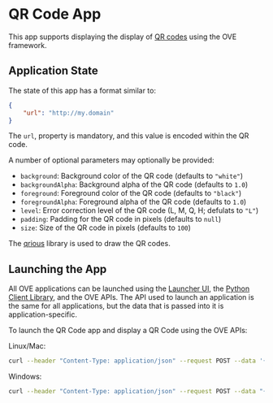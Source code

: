 # QR Code App

This app supports displaying the display of [QR codes](https://en.wikipedia.org/wiki/QR_code) using the OVE framework.



## Application State

The state of this app has a format similar to:

```json
{
    "url": "http://my.domain"
}
```

The `url`, property is mandatory, and this value is encoded within the QR code.

A number of optional parameters may optionally be provided:

* `background`: Background color of the QR code (defaults to `"white"`)
* `backgroundAlpha`: Background alpha of the QR code (defaults to `1.0`)
* `foreground`: Foreground color of the QR code (defaults to `"black"`)
* `foregroundAlpha`:  Foreground alpha of the QR code (defaults to `1.0`)
* `level`: 	Error correction level of the QR code (L, M, Q, H; defulats to `"L"`)
* `padding`: Padding for the QR code in pixels (defaults to `null`) 
* `size`:  Size of the QR code in pixels (defaults to `100`)

The [qrious](https://github.com/neocotic/qrious) library is used to draw the QR codes.

## Launching the App

All OVE applications can be launched using the [Launcher UI](https://ove.readthedocs.io/en/stable/ove-ui/packages/ove-ui-launcher/README.html), the [Python Client Library](https://ove.readthedocs.io/en/stable/ove-sdks/python/README.html), and the OVE APIs. The API used to launch an application is the same for all applications, but the data that is passed into it is application-specific.

To launch the QR Code app and display a QR Code using the OVE APIs:

Linux/Mac:

```sh
curl --header "Content-Type: application/json" --request POST --data '{"app": {"url": "http://OVE_CORE_HOST:PORT/app/html","states": {"load": {"url": "http://my.domain"}}}, "space": "OVE_SPACE", "h": 500, "w": 500, "y": 0, "x": 0}' http://OVE_CORE_HOST:PORT/section
```

Windows:

```sh
curl --header "Content-Type: application/json" --request POST --data "{\"app\": {\"url\": \"http://OVE_CORE_HOST:PORT/app/html\", \"states\": {\"load\": {\"url\": \"http://my.domain\"}}}, \"space\": \"OVE_SPACE\", \"h\": 500, \"w\": 500, \"y\": 0, \"x\": 0}" http://OVE_CORE_HOST:PORT/section
```
